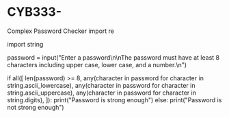 # CYB333-
Complex Password Checker
import re

import string

password = input("Enter a password\n\nThe password must have at least 8 characters including upper case, lower case, and a number.\n")

if all([
    len(password) >= 8,
    any(character in password for character in string.ascii_lowercase),
    any(character in password for character in string.ascii_uppercase),
    any(character in password for character in string.digits),
]):
    print("Password is strong enough")
else:
    print("Password is not strong enough")
